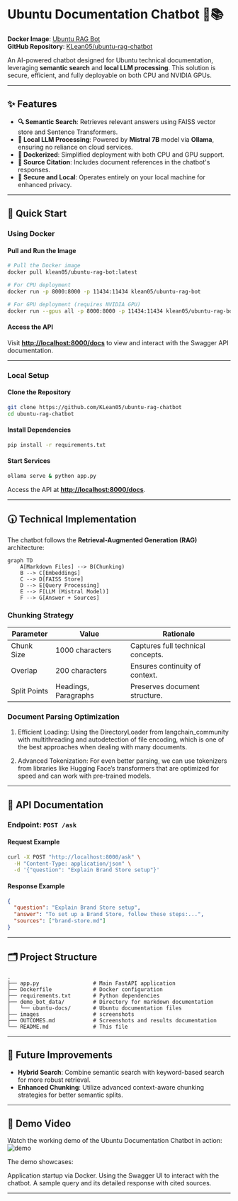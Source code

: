 # Ubuntu Documentation Chatbot 🤖📚

**Docker Image**: [Ubuntu RAG Bot](https://hub.docker.com/r/klean05/ubuntu-rag-bot)  
**GitHub Repository**: [KLean05/ubuntu-rag-chatbot](https://github.com/KLean05/ubuntu-rag-chatbot)  

An AI-powered chatbot designed for Ubuntu technical documentation, leveraging **semantic search** and **local LLM processing**. This solution is secure, efficient, and fully deployable on both CPU and NVIDIA GPUs.

---

## ✨ Features  

- **🔍 Semantic Search**: Retrieves relevant answers using FAISS vector store and Sentence Transformers.  
- **🤖 Local LLM Processing**: Powered by **Mistral 7B** model via **Ollama**, ensuring no reliance on cloud services.  
- **🚳 Dockerized**: Simplified deployment with both CPU and GPU support.  
- **📂 Source Citation**: Includes document references in the chatbot's responses.  
- **🔡 Secure and Local**: Operates entirely on your local machine for enhanced privacy.  

---

## 🚀 Quick Start  

### **Using Docker**  

#### Pull and Run the Image  
```bash
# Pull the Docker image
docker pull klean05/ubuntu-rag-bot:latest  

# For CPU deployment
docker run -p 8000:8000 -p 11434:11434 klean05/ubuntu-rag-bot  

# For GPU deployment (requires NVIDIA GPU)
docker run --gpus all -p 8000:8000 -p 11434:11434 klean05/ubuntu-rag-bot  
```

#### Access the API  
Visit **[http://localhost:8000/docs](http://localhost:8000/docs)** to view and interact with the Swagger API documentation.  

---

### **Local Setup**  

#### Clone the Repository  
```bash
git clone https://github.com/KLean05/ubuntu-rag-chatbot  
cd ubuntu-rag-chatbot  
```

#### Install Dependencies  
```bash
pip install -r requirements.txt  
```

#### Start Services  
```bash
ollama serve & python app.py  
```

Access the API at **[http://localhost:8000/docs](http://localhost:8000/docs)**.

---

## 🕠️ Technical Implementation  

The chatbot follows the **Retrieval-Augmented Generation (RAG)** architecture:  

```mermaid
graph TD
    A[Markdown Files] --> B(Chunking)
    B --> C[Embeddings]
    C --> D[FAISS Store]
    D --> E[Query Processing]
    E --> F[LLM (Mistral Model)]
    F --> G[Answer + Sources]
```

### **Chunking Strategy**  

| **Parameter**  | **Value**          | **Rationale**               |  
|-----------------|--------------------|-----------------------------|  
| Chunk Size      | 1000 characters    | Captures full technical concepts. |  
| Overlap         | 200 characters     | Ensures continuity of context.   |  
| Split Points    | Headings, Paragraphs | Preserves document structure.    |  

### **Document Parsing Optimization**
1. Efficient Loading:
Using the DirectoryLoader from langchain_community with multithreading and autodetection of file encoding, which is one of the best approaches when dealing with many documents.

2. Advanced Tokenization:
For even better parsing, we can use tokenizers from libraries like Hugging Face’s transformers that are optimized for speed and can work with pre-trained models.
---

## 📄 API Documentation  

### **Endpoint**: `POST /ask`  

#### **Request Example**  
```bash
curl -X POST "http://localhost:8000/ask" \
  -H "Content-Type: application/json" \
  -d '{"question": "Explain Brand Store setup"}'
```

#### **Response Example**  
```json
{
  "question": "Explain Brand Store setup",
  "answer": "To set up a Brand Store, follow these steps:...",
  "sources": ["brand-store.md"]
}
```

---

## 🗂 Project Structure  

```plaintext
.
├── app.py                 # Main FastAPI application  
├── Dockerfile             # Docker configuration  
├── requirements.txt       # Python dependencies  
├── demo_bot_data/         # Directory for markdown documentation  
│   └── ubuntu-docs/       # Ubuntu documentation files  
├── images                 # screenshots 
├── OUTCOMES.md            # Screenshots and results documentation  
└── README.md              # This file  
```

---

## 🌟 Future Improvements  

- **Hybrid Search**: Combine semantic search with keyword-based search for more robust retrieval.  
- **Enhanced Chunking**: Utilize advanced context-aware chunking strategies for better semantic splits.  

---

## 🎥 Demo Video
Watch the working demo of the Ubuntu Documentation Chatbot in action: ![demo](https://drive.google.com/file/d/1OGSLEhTKpeiHDDadG-kn8wBFjIH9Ndmv/view?usp=sharing)

The demo showcases:

Application startup via Docker.
Using the Swagger UI to interact with the chatbot.
A sample query and its detailed response with cited sources.

---
